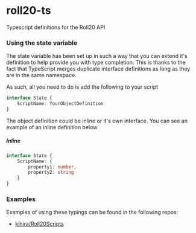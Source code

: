 # roll20-ts
Typescript definitions for the Roll20 API

### Using the state variable
The state variable has been set up in such a way that you can extend
it's definition to help provide you with type completion. This is thanks
to the fact that TypeScript merges duplicate interface definitions as
long as they are in the same namespace.

As such, all you need to do is add the following to your script
```typescript
interface State {
    ScriptName: YourObjectDefinition
}
```

The object definition could be inline or it's own interface. You can see
an example of an inline definition below

##### Inline
```typescript
interface State {
    ScriptName: {
        property1: number,
        property2: string
    }
}
```

### Examples
Examples of using these typings can be found in the following repos:
* [kihira/Roll20Scripts](https://github.com/kihira/Roll20Scripts)